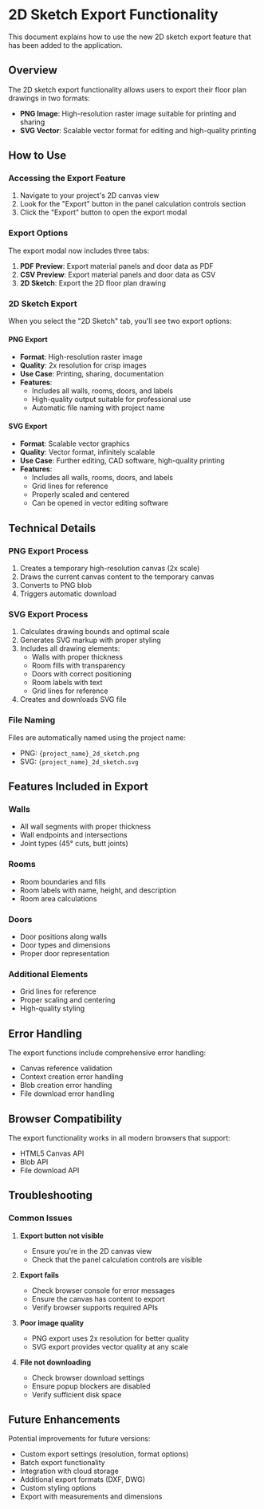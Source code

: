 # 2D Sketch Export Functionality

This document explains how to use the new 2D sketch export feature that has been added to the application.

## Overview

The 2D sketch export functionality allows users to export their floor plan drawings in two formats:
- **PNG Image**: High-resolution raster image suitable for printing and sharing
- **SVG Vector**: Scalable vector format for editing and high-quality printing

## How to Use

### Accessing the Export Feature

1. Navigate to your project's 2D canvas view
2. Look for the "Export" button in the panel calculation controls section
3. Click the "Export" button to open the export modal

### Export Options

The export modal now includes three tabs:

1. **PDF Preview**: Export material panels and door data as PDF
2. **CSV Preview**: Export material panels and door data as CSV
3. **2D Sketch**: Export the 2D floor plan drawing

### 2D Sketch Export

When you select the "2D Sketch" tab, you'll see two export options:

#### PNG Export
- **Format**: High-resolution raster image
- **Quality**: 2x resolution for crisp images
- **Use Case**: Printing, sharing, documentation
- **Features**: 
  - Includes all walls, rooms, doors, and labels
  - High-quality output suitable for professional use
  - Automatic file naming with project name

#### SVG Export
- **Format**: Scalable vector graphics
- **Quality**: Vector format, infinitely scalable
- **Use Case**: Further editing, CAD software, high-quality printing
- **Features**:
  - Includes all walls, rooms, doors, and labels
  - Grid lines for reference
  - Properly scaled and centered
  - Can be opened in vector editing software

## Technical Details

### PNG Export Process
1. Creates a temporary high-resolution canvas (2x scale)
2. Draws the current canvas content to the temporary canvas
3. Converts to PNG blob
4. Triggers automatic download

### SVG Export Process
1. Calculates drawing bounds and optimal scale
2. Generates SVG markup with proper styling
3. Includes all drawing elements:
   - Walls with proper thickness
   - Room fills with transparency
   - Doors with correct positioning
   - Room labels with text
   - Grid lines for reference
4. Creates and downloads SVG file

### File Naming
Files are automatically named using the project name:
- PNG: `{project_name}_2d_sketch.png`
- SVG: `{project_name}_2d_sketch.svg`

## Features Included in Export

### Walls
- All wall segments with proper thickness
- Wall endpoints and intersections
- Joint types (45° cuts, butt joints)

### Rooms
- Room boundaries and fills
- Room labels with name, height, and description
- Room area calculations

### Doors
- Door positions along walls
- Door types and dimensions
- Proper door representation

### Additional Elements
- Grid lines for reference
- Proper scaling and centering
- High-quality styling

## Error Handling

The export functions include comprehensive error handling:
- Canvas reference validation
- Context creation error handling
- Blob creation error handling
- File download error handling

## Browser Compatibility

The export functionality works in all modern browsers that support:
- HTML5 Canvas API
- Blob API
- File download API

## Troubleshooting

### Common Issues

1. **Export button not visible**
   - Ensure you're in the 2D canvas view
   - Check that the panel calculation controls are visible

2. **Export fails**
   - Check browser console for error messages
   - Ensure the canvas has content to export
   - Verify browser supports required APIs

3. **Poor image quality**
   - PNG export uses 2x resolution for better quality
   - SVG export provides vector quality at any scale

4. **File not downloading**
   - Check browser download settings
   - Ensure popup blockers are disabled
   - Verify sufficient disk space

## Future Enhancements

Potential improvements for future versions:
- Custom export settings (resolution, format options)
- Batch export functionality
- Integration with cloud storage
- Additional export formats (DXF, DWG)
- Custom styling options
- Export with measurements and dimensions
